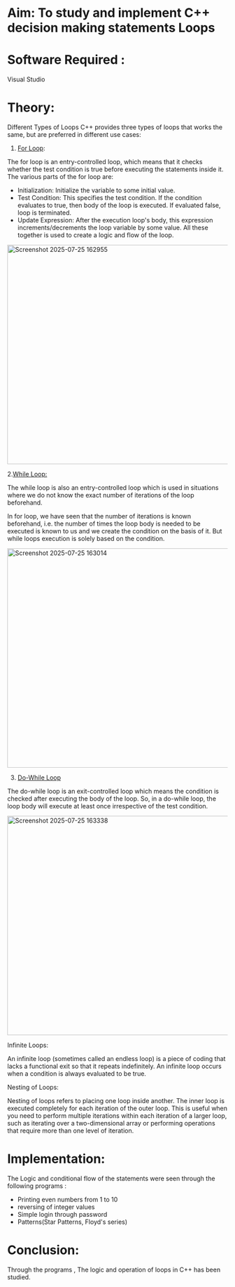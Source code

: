 # Aim: To study and implement C++ decision making statements Loops
# Software Required :
Visual Studio
# Theory:
Different Types of Loops
C++ provides three types of loops that works the same, but are preferred in different use cases:

1. <ins>For Loop</ins>:
   
The for loop is an entry-controlled loop, which means that it checks whether the test condition is true before executing the statements inside it.
The various parts of the for loop are:

+ Initialization: Initialize the variable to some initial value.
+ Test Condition: This specifies the test condition. If the condition evaluates to true, then body of the loop is executed. If evaluated false, loop is terminated.
+ Update Expression: After the execution loop's body, this expression increments/decrements the loop variable by some value.
All these together is used to create a logic and flow of the loop.

<img width="900" height="500" alt="Screenshot 2025-07-25 162955" src="https://github.com/user-attachments/assets/f7ad2c73-e333-4f0d-9065-172f90f5eb74" />


2.<ins>While Loop:</ins>

The while loop is also an entry-controlled loop which is used in situations where we do not know the exact number of iterations of the loop beforehand.

In for loop, we have seen that the number of iterations is known beforehand, i.e. the number of times the loop body is needed to be executed is known to us and we create the condition on the basis of it. But while loops execution is solely based on the condition.

<img width="800" height="500" alt="Screenshot 2025-07-25 163014" src="https://github.com/user-attachments/assets/8baa14b9-dd88-422f-800d-fe4ca678fa1f" />

3. <ins>Do-While Loop</ins>

The do-while loop is an exit-controlled loop which means the condition is checked after executing the body of the loop. So, in a do-while loop, the loop body will execute at least once irrespective of the test condition.


<img width="900" height="500" alt="Screenshot 2025-07-25 163338" src="https://github.com/user-attachments/assets/3be14645-3fce-42d3-8764-3ee92f1bfb2e" />

Infinite Loops:

An infinite loop (sometimes called an endless loop) is a piece of coding that lacks a functional exit so that it repeats indefinitely. An infinite loop occurs when a condition is always evaluated to be true.

Nesting of Loops:

Nesting of loops refers to placing one loop inside another. The inner loop is executed completely for each iteration of the outer loop. This is useful when you need to perform multiple iterations within each iteration of a larger loop, such as iterating over a two-dimensional array or performing operations that require more than one level of iteration.

# Implementation:
The Logic and conditional flow of the statements were seen through the following programs :
+ Printing even numbers from 1 to 10
+ reversing of integer values
+ Simple login through password
+ Patterns(Star Patterns, Floyd's series)
# Conclusion:
Through the programs , The logic and operation of loops in C++ has been studied.
